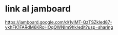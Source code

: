# link al jamboard

https://jamboard.google.com/d/1yIMT-QzTSZkIed87-vkhFK1FARdM6KRoHOqQWNIm9hk/edit?usp=sharing

